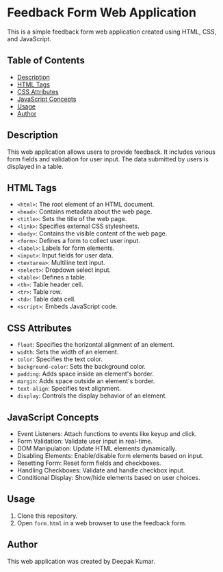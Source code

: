 # Feedback Form Web Application

This is a simple feedback form web application created using HTML, CSS, and JavaScript.

## Table of Contents

- [Description](#description)
- [HTML Tags](#html-tags)
- [CSS Attributes](#css-attributes)
- [JavaScript Concepts](#javascript-concepts)
- [Usage](#usage)
- [Author](#author)

## Description

This web application allows users to provide feedback. It includes various form fields and validation for user input. The data submitted by users is displayed in a table.

## HTML Tags

- `<html>`: The root element of an HTML document.
- `<head>`: Contains metadata about the web page.
- `<title>`: Sets the title of the web page.
- `<link>`: Specifies external CSS stylesheets.
- `<body>`: Contains the visible content of the web page.
- `<form>`: Defines a form to collect user input.
- `<label>`: Labels for form elements.
- `<input>`: Input fields for user data.
- `<textarea>`: Multiline text input.
- `<select>`: Dropdown select input.
- `<table>`: Defines a table.
- `<th>`: Table header cell.
- `<tr>`: Table row.
- `<td>`: Table data cell.
- `<script>`: Embeds JavaScript code.

## CSS Attributes

- `float`: Specifies the horizontal alignment of an element.
- `width`: Sets the width of an element.
- `color`: Specifies the text color.
- `background-color`: Sets the background color.
- `padding`: Adds space inside an element's border.
- `margin`: Adds space outside an element's border.
- `text-align`: Specifies text alignment.
- `display`: Controls the display behavior of an element.

## JavaScript Concepts

- Event Listeners: Attach functions to events like keyup and click.
- Form Validation: Validate user input in real-time.
- DOM Manipulation: Update HTML elements dynamically.
- Disabling Elements: Enable/disable form elements based on input.
- Resetting Form: Reset form fields and checkboxes.
- Handling Checkboxes: Validate and handle checkbox input.
- Conditional Display: Show/hide elements based on user choices.

## Usage

1. Clone this repository.
2. Open `form.html` in a web browser to use the feedback form.


## Author
This web application was created by Deepak Kumar.